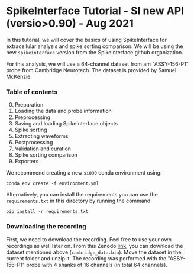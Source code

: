 # SpikeInterface Tutorial -  SI new API (versio>0.90)  - Aug 2021


In this tutorial, we will cover the basics of using SpikeInterface for extracellular analysis and spike sorting comparison. 
We will be using the new `spikeinterface` version from the SpikeInterface github organization. 

For this analysis, we will use a 64-channel dataset from am "ASSY-156-P1" probe from Cambridge Neurotech. 
The dataset is provided by Samuel McKenzie. 

### Table of contents
0. Preparation
1. Loading the data and probe information
2. Preprocessing
3. Saving and loading SpikeInterface objects
4. Spike sorting
5. Extracting waveforms
6. Postprocessing
7. Validation and curation
8. Spike sorting comparison
9. Exporters

We recommend creating a new `si090` conda environment using:

`conda env create -f environment.yml`


Alternatively, you can install the requirements you can use the `requirements.txt` in this directory by running the command:

`pip install -r requirements.txt`


### Downloading the recording

First, we need to download the recording. Feel free to use your own recordings as well later on. 
From this Zenodo [link](https://doi.org/10.5281/zenodo.4657314), you can download the dataset mentioned above (`cambridge_data.bin`). 
Move the dataset in the current folder and unzip it.
The recording was performed with the "ASSY-156-P1" probe with 4 shanks of 16 channels (in total 64 channels).
